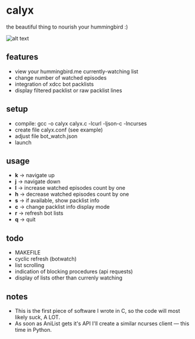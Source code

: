 calyx
=====
the beautiful thing to nourish your hummingbird :)

![alt text](http://moc.sirtetris.com/calyx.gif "calyx")

features
--------
* view your hummingbird.me currently-watching list
* change number of watched episodes
* integration of xdcc bot packlists
* display filtered packlist or raw packlist lines

setup
-----
* compile: gcc -o calyx calyx.c -lcurl -ljson-c -lncurses
* create file calyx.conf (see example)
* adjust file bot\_watch.json
* launch

usage
-----
* **k** -> navigate up
* **j** -> navigate down
* **l** -> increase watched episodes count by one
* **h** -> decrease watched episodes count by one
* **s** -> if available, show packlist info
* **c** -> change packlist info display mode
* **r** -> refresh bot lists
* **q** -> quit

todo
----
* MAKEFILE
* cyclic refresh (botwatch)
* list scrolling
* indication of blocking procedures (api requests)
* display of lists other than currenly watching

notes
-----
* This is the first piece of software I wrote in C, so the code will most likely suck, A LOT.
* As soon as AniList gets it's API I'll create a similar ncurses client — this time in Python.
